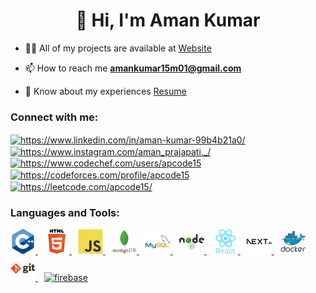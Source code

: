 <h1 align="center">👋 Hi, I'm Aman Kumar</h1>

- 👨‍💻 All of my projects are available at [Website](https://react-portfolio-ap.vercel.app/)

- 📫 How to reach me **amankumar15m01@gmail.com**

- 📄 Know about my experiences [Resume](https://bit.ly/amankumar_SDE_2023)

<h3 align="left">Connect with me:</h3>
<p align="left">
  <a href="https://www.linkedin.com/in/aman-kumar-99b4b21a0/" target="blank">
    <img align="center" src="https://www.edigitalagency.com.au/wp-content/uploads/new-linkedin-logo-white-black-png.png" alt="https://www.linkedin.com/in/aman-kumar-99b4b21a0/" height="30" width="40" style="margin-right: 10px;" />
  </a>
  <a href="https://www.instagram.com/aman_prajapati._/" target="blank">
    <img align="center" src="https://www.citypng.com/public/uploads/preview/-51609193448mids70tdmp.png" alt="https://www.instagram.com/aman_prajapati._/" height="30" width="40" style="margin-right: 10px;" />
  </a>
  <a href="https://www.codechef.com/users/apcode15" target="blank">
    <img align="center" src="https://cdn.jsdelivr.net/npm/simple-icons@3.1.0/icons/codechef.svg" alt="https://www.codechef.com/users/apcode15" height="30" width="40" style="margin-right: 10px;" />
  </a>
  <a href="https://codeforces.com/profile/apcode15" target="blank">
    <img align="center" src="https://raw.githubusercontent.com/rahuldkjain/github-profile-readme-generator/master/src/images/icons/Social/codeforces.svg" alt="https://codeforces.com/profile/apcode15" height="30" width="40" style="margin-right: 10px;" />
  </a>
  <a href="https://leetcode.com/apcode15/" target="blank">
    <img align="center" src="https://raw.githubusercontent.com/rahuldkjain/github-profile-readme-generator/master/src/images/icons/Social/leet-code.svg" alt="https://leetcode.com/apcode15/" height="30" width="40" />
  </a>
</p>


<h3 align="left">Languages and Tools:</h3>
<p align="left"> 
  <a href="https://www.w3schools.com/cpp/" target="_blank" rel="no-referrer" style="margin-right: 10px;">
    <img src="https://raw.githubusercontent.com/devicons/devicon/master/icons/cplusplus/cplusplus-original.svg" alt="c++" width="40" height="40"/>
  </a> 
  <a href="https://www.w3.org/html/" target="_blank" rel="no-referrer" style="margin-right: 10px;">
    <img src="https://raw.githubusercontent.com/devicons/devicon/master/icons/html5/html5-original-wordmark.svg" alt="html5" width="40" height="40"/>
  </a> 
  <a href="https://developer.mozilla.org/en-US/docs/Web/JavaScript" target="_blank" rel="no-referrer" style="margin-right: 10px;">
    <img src="https://raw.githubusercontent.com/devicons/devicon/master/icons/javascript/javascript-original.svg" alt="javascript" width="40" height="40"/>
  </a> 
  <a href="https://www.mongodb.com/" target="_blank" rel="no-referrer" style="margin-right: 10px;">
    <img src="https://raw.githubusercontent.com/devicons/devicon/master/icons/mongodb/mongodb-original-wordmark.svg" alt="MongoDB" width="40" height="40"/>
  </a> 
  <a href="https://www.mysql.com/" target="_blank" rel="no-referrer" style="margin-right: 10px;">
    <img src="https://raw.githubusercontent.com/devicons/devicon/master/icons/mysql/mysql-original-wordmark.svg" alt="MySQL" width="40" height="40"/>
  </a> 
  <a href="https://nodejs.org" target="_blank" rel="no-referrer" style="margin-right: 10px;">
    <img src="https://raw.githubusercontent.com/devicons/devicon/master/icons/nodejs/nodejs-original-wordmark.svg" alt="node.js" width="40" height="40"/>
  </a> 
  <a href="https://reactjs.org/" target="_blank" rel="no-referrer" style="margin-right: 10px;">
    <img src="https://raw.githubusercontent.com/devicons/devicon/master/icons/react/react-original-wordmark.svg" alt="react" width="40" height="40"/>
  </a> 
  <a href="https://nextjs.org/" target="_blank" rel="no-referrer" style="margin-right: 10px;">
    <img src="https://raw.githubusercontent.com/devicons/devicon/master/icons/nextjs/nextjs-original-wordmark.svg" alt="next.js" width="40" height="40"/>
  </a> 
  <a href="https://www.docker.com/" target="_blank" rel="no-referrer" style="margin-right: 10px;">
    <img src="https://raw.githubusercontent.com/devicons/devicon/master/icons/docker/docker-original-wordmark.svg" alt="docker" width="40" height="40"/>
  </a> 
  <a href="https://git-scm.com/" target="_blank" rel="no-referrer" style="margin-right: 10px;">
    <img src="https://raw.githubusercontent.com/devicons/devicon/master/icons/git/git-original-wordmark.svg" alt="git" width="40" height="40"/>
  </a> 
  <a href="https://firebase.google.com/" target="_blank" rel="no-referrer" style="margin-right: 10px;">
    <img src="https://www.vectorlogo.zone/logos/firebase/firebase-icon.svg" alt="firebase" width="40" height="40"/>
  </a>
</p>

